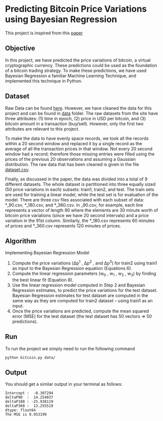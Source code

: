 # Predicting Bitcoin Price Variations using Bayesian Regression

This project is inspired from this [paper](http://arxiv.org/pdf/1410.1231.pdf)

## Objective

In this project, we have predicted the price variations of bitcoin, a virtual cryptographic currency. These predictions could be used as the foundation of a bitcoin trading strategy. To make these predictions, we have used Bayesian Regression a familiar Machine Learning Technique, and implemented this technique in Python.

## Dataset

Raw Data can be found [here](http://api.bitcoincharts.com/v1/csv/). However, we have cleaned the data for this project and can be found in [data](./data/) folder. The raw datasets from the site have three attributes: (1) time in epoch, (2) price in USD per bitcoin, and (3) bitcoin amount in a transaction (buy/sell). However, only the first two attributes are relevant to this project.

To make the data to have evenly space records, we took all the records within a 20 second
window and replaced it by a single record as the average of all the transaction prices in that
window. Not every 20 second window had a record; therefore those missing entries were filled
using the prices of the previous 20 observations and assuming a Gaussian distribution. The raw
data that has been cleaned is given in the file [dataset.csv](./data/dataset.csv).

Finally, as discussed in the paper, the data was divided into a total of 9 different datasets. The
whole dataset is partitioned into three equally sized (50 price variations in each) subsets: train1,
train2, and test. The train sets are used for training a linear model, while the test set is for
evaluation of the model. There are three csv files associated with each subset of data: \*\_90.csv,
\*\_180.csv, and \*\_360.csv. In \_90.csv, for example, each line represents a vector of length
90 where the elements are 30 minute worth of bitcoin price variations (since we have 20 second
intervals) and a price variation in the 91st column. Similarly, the \*\_180.csv represents 60
minutes of prices and \*\_360.csv represents 120 minutes of prices.

## Algorithm

Implementing Bayesian Regression Model

1. Compute the price variations (Δp<sup>1</sup> , Δp<sup>2</sup> , and Δp<sup>3</sup>) for train2 using train1 as input to the Bayesian Regression equation (Equations 6).
2. Compute the linear regression parameters (w<sub>0</sub> , w<sub>1</sub> , w<sub>2</sub> , w<sub>3</sub>) by finding the best linear fit (Equation 8).
3. Use the linear regression model computed in Step 2 and Bayesian Regression estimates, to predict the price variations for the test dataset. Bayesian Regression estimates for test dataset are computed in the same way as they are computed for train2 dataset – using train1 as an input.
4. Once the price variations are predicted, compute the mean squared error (MSE) for the test dataset
(the test dataset has 50 vectors => 50 predictions).

## Run

To run the project we simply need to run the following command

`python bitcoin.py data/`

## Output

You should get a similar output in your terminal as follows:

```
Intercept :  -0.307294
deltaP90  :  14.254037
deltaP180 : -25.938119
deltaP360 :  13.255519
dtype: float64
The MSE is 0.953199

```
